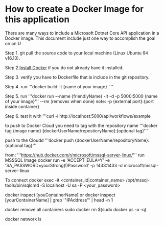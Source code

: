 # How to create a Docker Image for this application

There are many ways to include a Microsoft Dotnet Core API application in a Docker 
image.  This document include just one way to accomplish the goal on an U

Step 1. git pull the source code to your local machine (Linux Ubuntu 64 v16.10).

Step 2.[Install Docker](https://docs.docker.com/engine/installation/linux/ubuntu/) if you do not already have it installed.

Step 3. verify you have to Dockerfile that is include in the git repository.

Step 4. run
'''docker build -t {name of your image} .'''

Step 5. run
'''docker run --name {friendlyName} -it -d -p 5000:5000 {name of your image}'''  --rm (removes when done)
	note: -p {external port}:{port inside container}

Step 6. test it with
'''curl -i http://localhost:5000/api/workflows/example

to push to Docker Cloud you need to tag with the repository name
 '''docker tag {image name} {dockerUserName/repositoryName}:{optional tag}'''
 
 push to the Cloudd
 '''docker push {dockerUserName/repositoryName}:{optional tag}'''

 from: 
 '''https://hub.docker.com/r/microsoft/mssql-server-linux/'''
 run MSSSQL Image docker run -e 'ACCEPT_EULA=Y' -e 'SA_PASSWORD=yourStrong(!)Password' -p 1433:1433 -d microsoft/mssql-server-linux
 
 To connect
 docker exec -it <container_id|container_name> /opt/mssql-tools/bin/sqlcmd -S localhost -U sa -P <your_password>

 docker inspect [youContainerName]
 or 
 docker inspect [yourContainerName] | grep '"IPAddress"' | head -n 1

 docker remove all containers
 sudo docker rm $(sudo docker ps -a -q)

 docker network ls